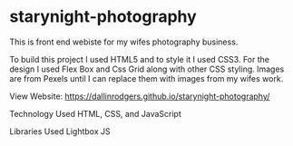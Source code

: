 # starynight-photography
 This is front end webiste for my wifes photography business. 
 
 To build this project I used HTML5 and to style it I used CSS3. For the design I used Flex Box and Css Grid along with other CSS styling. Images are from Pexels until I can replace them with images from my wifes work. 
 
 View Website: https://dallinrodgers.github.io/starynight-photography/

Technology Used
HTML, CSS, and JavaScript

Libraries Used
Lightbox JS
